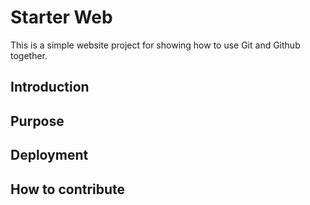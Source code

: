 # Starter Web
This is a simple website project for showing how to use Git and Github together.
## Introduction
## Purpose
## Deployment
## How to contribute
